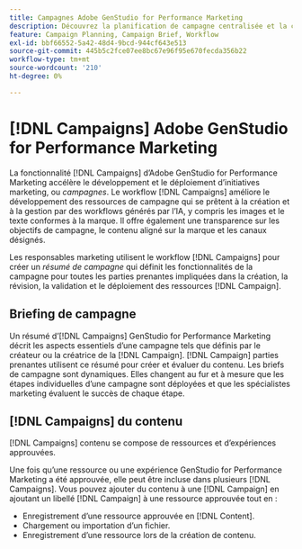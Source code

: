 ```yaml
---
title: Campagnes Adobe GenStudio for Performance Marketing
description: Découvrez la planification de campagne centralisée et la création de résumés de campagne.
feature: Campaign Planning, Campaign Brief, Workflow
exl-id: bbf66552-5a42-48d4-9bcd-944cf643e513
source-git-commit: 445b5c2fce07ee8bc67e96f95e670fecda356b22
workflow-type: tm+mt
source-wordcount: '210'
ht-degree: 0%

---
```


# [!DNL Campaigns] Adobe GenStudio for Performance Marketing

La fonctionnalité [!DNL Campaigns] d’Adobe GenStudio for Performance Marketing accélère le développement et le déploiement d’initiatives marketing, ou _campagnes_. Le workflow [!DNL Campaigns] améliore le développement des ressources de campagne qui se prêtent à la création et à la gestion par des workflows générés par l’IA, y compris les images et le texte conformes à la marque. Il offre également une transparence sur les objectifs de campagne, le contenu aligné sur la marque et les canaux désignés.

Les responsables marketing utilisent le workflow [!DNL Campaigns] pour créer un _résumé de campagne_ qui définit les fonctionnalités de la campagne pour toutes les parties prenantes impliquées dans la création, la révision, la validation et le déploiement des ressources [!DNL Campaign].

## Briefing de campagne

Un résumé d’[!DNL Campaigns] GenStudio for Performance Marketing décrit les aspects essentiels d’une campagne tels que définis par le créateur ou la créatrice de la [!DNL Campaign]. [!DNL Campaign] parties prenantes utilisent ce résumé pour créer et évaluer du contenu. Les briefs de campagne sont dynamiques. Elles changent au fur et à mesure que les étapes individuelles d’une campagne sont déployées et que les spécialistes marketing évaluent le succès de chaque étape.

## [!DNL Campaigns] du contenu

[!DNL Campaigns] contenu se compose de ressources et d’expériences approuvées.

Une fois qu’une ressource ou une expérience GenStudio for Performance Marketing a été approuvée, elle peut être incluse dans plusieurs [!DNL Campaigns]. Vous pouvez ajouter du contenu à une [!DNL Campaign] en ajoutant un libellé [!DNL Campaign] à une ressource approuvée tout en :

* Enregistrement d’une ressource approuvée en [!DNL Content].
* Chargement ou importation d’un fichier.
* Enregistrement d’une ressource lors de la création de contenu.
